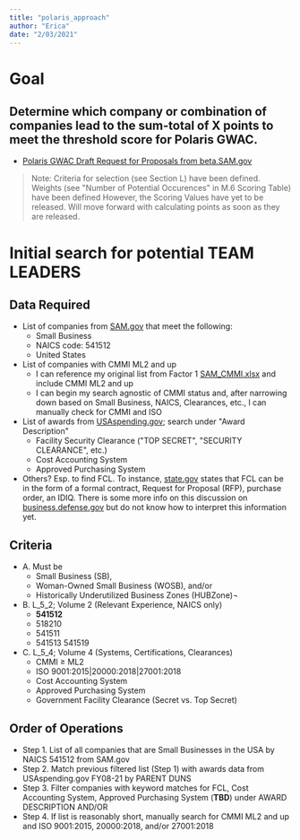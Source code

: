```yaml
---
title: "polaris_approach"
author: "Erica"
date: "2/03/2021"
---
```

# Goal
## Determine which company or combination of companies lead to the sum-total of X points to meet the threshold score for Polaris GWAC. 
- [Polaris GWAC Draft Request for Proposals from beta.SAM.gov](https://beta.sam.gov/opp/257509b8cfe14d48beb4f71033995e0b/view?keywords=polaris&sort=-relevance&index=opp&is_active=true&page=1)

> Note: Criteria for selection (see Section L) have been defined. Weights (see "Number of Potential Occurences" in M.6 Scoring Table) have been defined However, the Scoring Values have yet to be released. Will move forward with calculating points as soon as they are released. 


# Initial search for potential TEAM LEADERS
## Data Required
- List of companies from [SAM.gov](https://www.sam.gov/SAM/pages/public/searchRecords/advancedEMRSearch.jsf) that meet the following:
  - Small Business
  - NAICS code: 541512
  - United States
- List of companies with CMMI ML2 and up
  - I can reference my original list from Factor 1 [SAM_CMMI.xlsx](https://github.com/ericaosta/alagant/blob/main/F1/SAM_CMMI.xlsx) and include CMMI ML2 and up
  - I can begin my search agnostic of CMMI status and, after narrowing down based on Small Business, NAICS, Clearances, etc., I can manually check for CMMI and ISO
- List of awards from [USAspending.gov](https://www.usaspending.gov); search under "Award Description"
  - Facility Security Clearance ("TOP SECRET", "SECURITY CLEARANCE", etc.)
  - Cost Accounting System
  - Approved Purchasing System
- Others? Esp. to find FCL. To instance, [state.gov](https://www.state.gov/facility-security-clearances-faq/) states that FCL can be in the form of a formal contract, Request for Proposal (RFP), purchase order, an IDIQ. There is some more info on this discussion on [business.defense.gov](https://business.defense.gov/Portals/57/Documents/SmallBusinessWebinar%20QandA.pdf?ver=2020-07-15-161110-867) but do not know how to interpret this information yet. 

## Criteria
- A. Must be
  - Small Business (SB), 
  - Woman-Owned Small Business (WOSB), and/or 
  - Historically Underutilized Business Zones (HUBZone)¬
- B. L_5_2; Volume 2 (Relevant Experience, NAICS only)
  - **541512**
  - 518210
  - 541511
  - 541513
  541519
- C. L_5_4; Volume 4 (Systems, Certifications, Clearances)
  - CMMI ≥ ML2
  - ISO 9001:2015|20000:2018|27001:2018
  - Cost Accounting System
  - Approved Purchasing System
  - Government Facility Clearance (Secret vs. Top Secret)

## Order of Operations
- Step 1. List of all companies that are Small Businesses in the USA by NAICS 541512 from SAM.gov
- Step 2. Match previous filtered list (Step 1) with awards data from USAspending.gov FY08-21 by PARENT DUNS
- Step 3. Filter companies with keyword matches for FCL, Cost Accounting System, Approved Purchasing System (**TBD**) under AWARD DESCRIPTION
AND/OR
- Step 4. If list is reasonably short, manually search for CMMI ML2 and up and ISO 9001:2015, 20000:2018, and/or 27001:2018


